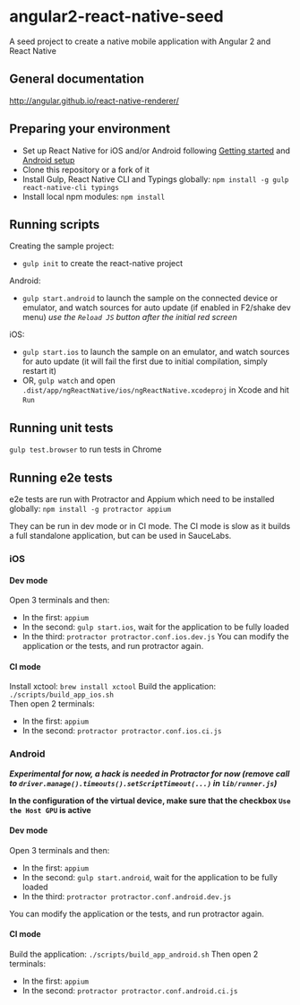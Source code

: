 # angular2-react-native-seed

A seed project to create a native mobile application with Angular 2 and React Native

## General documentation
http://angular.github.io/react-native-renderer/

## Preparing your environment
* Set up React Native for iOS and/or Android following [Getting started](https://facebook.github.io/react-native/docs/getting-started.html) and [Android setup](https://facebook.github.io/react-native/docs/android-setup.htmlt)
* Clone this repository or a fork of it
* Install Gulp, React Native CLI  and Typings globally: `npm install -g gulp react-native-cli typings`
* Install local npm modules: `npm install`

## Running scripts

Creating the sample project:
* `gulp init` to create the react-native project

Android:
* `gulp start.android` to launch the sample on the connected device or emulator, and watch sources for auto update (if enabled in F2/shake dev menu)
*use the `Reload JS` button after the initial red screen*

iOS:
* `gulp start.ios` to launch the sample on an emulator, and watch sources for auto update (it will fail the first due to initial compilation, simply restart it)
* OR, `gulp watch` and  open `.dist/app/ngReactNative/ios/ngReactNative.xcodeproj` in Xcode and hit `Run`

## Running unit tests
`gulp test.browser` to run tests in Chrome

## Running e2e tests
e2e tests are run with Protractor and Appium which need to be installed globally: `npm install -g protractor appium`

They can be run in dev mode or in CI mode.
The CI mode is slow as it builds a full standalone application, but can be used in SauceLabs.


### iOS

#### Dev mode
Open 3 terminals and then:
* In the first: `appium`
* In the second: `gulp start.ios`, wait for the application to be fully loaded
* In the third: `protractor protractor.conf.ios.dev.js`
You can modify the application or the tests, and run protractor again.

#### CI mode
Install xctool: `brew install xctool`
Build the application: `./scripts/build_app_ios.sh`  
Then open 2 terminals:
* In the first: `appium`
* In the second: `protractor protractor.conf.ios.ci.js`


### Android
***Experimental for now, a hack is needed in Protractor for now (remove call to `driver.manage().timeouts().setScriptTimeout(...)` in `lib/runner.js`)***

**In the configuration of the virtual device, make sure that the checkbox `Use the Host GPU` is active**

#### Dev mode
Open 3 terminals and then:
* In the first: `appium`
* In the second: `gulp start.android`, wait for the application to be fully loaded
* In the third: `protractor protractor.conf.android.dev.js`

You can modify the application or the tests, and run protractor again.


#### CI mode
Build the application: `./scripts/build_app_android.sh`
Then open 2 terminals:
* In the first: `appium`
* In the second: `protractor protractor.conf.android.ci.js`


